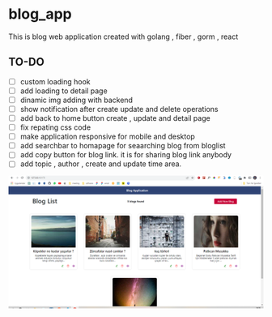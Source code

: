 # blog_app
This is blog web application created with golang , fiber , gorm , react

## TO-DO
- [ ] custom loading hook
- [ ] add loading to detail page
- [ ] dinamic img adding with backend
- [ ] show notification after create update and delete operations
- [ ] add back to home button create , update and detail page
- [ ] fix repating css code
- [ ] make application responsive for mobile and desktop
- [ ] add searchbar to homapage  for seaarching blog from bloglist
- [ ] add copy button for blog link. it is for sharing blog link  anybody
- [ ] add topic , author , create and update time area.

![blog](blog.png)
